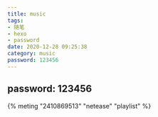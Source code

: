 ```yaml
---
title: music
tags: 
- 随笔
- hexo
- password
date: 2020-12-28 09:25:38
category: music
password: 123456
---
```

## password: 123456
<!--more-->
{% meting "2410869513" "netease" "playlist" %}
